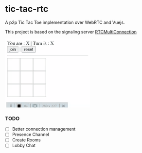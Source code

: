 # tic-tac-rtc

A p2p Tic Tac Toe implementation over WebRTC and Vuejs.

This project is based on the signaling server [RTCMultiConnection](https://rtcmulticonnection.org/)

![p2p Tic Tac Toe](https://github.com/elbouamrani/tic-tac-rtc/blob/main/public/gameplay.gif)

### TODO

-   [ ] Better connection management
-   [ ] Presence Channel
-   [ ] Create Rooms
-   [ ] Lobby Chat
